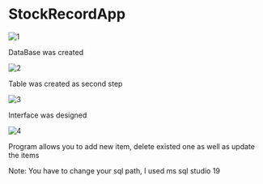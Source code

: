 # StockRecordApp
![1](https://github.com/lifeIsShore/StockRecordApp/assets/124509700/ff7016d5-fd07-49f2-b57e-79b0ff7cd227)  <p>DataBase was created<p>


![2](https://github.com/lifeIsShore/StockRecordApp/assets/124509700/5eb690de-e015-4a03-a23c-f699225a735c) <p>Table was created as second step<p>


![3](https://github.com/lifeIsShore/StockRecordApp/assets/124509700/b6998555-42fb-41e4-b1db-36e567a5fdb7) <p>Interface was designed<p>


![4](https://github.com/lifeIsShore/StockRecordApp/assets/124509700/2ca11706-d1f3-4bc2-bfda-7ac1047a8259) <p>Program allows you to add new item, delete existed one as well as update the items <p>

<p>Note: You have to change your sql path, I used ms sql studio 19<p>
